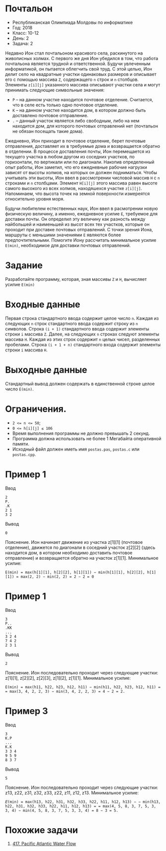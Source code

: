 # Почтальон
* Республиканская Олимпиада Молдовы по информатике
* Год: 2018
* Класс: 10-12
* День: 2
* Задача: 2

Недавно Ион стал почтальоном красивого села, раскинутого на живописных холмах. С
первого же дня Ион убедился в том, что работа почтальона является трудной и
ответственной. Будучи увлеченным информатикой, он пытается облегчить свой труд.
С этой целью, Ион делит село на квадратные участки одинаковых размеров и
описывает его с помощью массива `Z`, содержащего `n` строк и `n` столбцов. Элементы `z[i][j]`
указанного массива описывают участки села и могут принимать следующие символьные
значения:
* `P` – на данном участке находится почтовое отделение. Считается, что в селе есть
только одно почтовое отделение.
* `K` – на данном участке находится дом, в котором должно быть доставлено почтовое
отправление.
* `.` – данный участок является либо свободным, либо на нем находится дом, для
которого почтовых отправлений нет (почтальон не обязан посещать такие дома).

Ежедневно, Ион приходит в почтовое отделение, берет почтовые отправления,
доставляет их в требуемые дома и возвращается обратно в отделении. В процессе
доставления почты, Ион перемещается из текущего участка в любом другом из соседних
участков, по горизонтали, по вертикали или по диагонали.
Накопив определенный опыт работы, Ион заметил, что его ежедневные рабочие
нагрузки зависят от высоты холмов, на которых он должен подниматься. Чтобы учитывать
эти высоты, Ион ввел в рассмотрении числовой массив `H` с `n` строками и `n` столбцами.
Элемент `H[i][j]` этого массива равен высоте самого высокого из всех холмов, находяшехся
участке `z[i][j]`. Напоминаем, что высота точек на земной поверхности измереятся относительно
уровня моря.

Будучи любителем естественных наук, Ион ввел в расмотрении новую физическую
величину, а именно, ежедневное усилие `E`, требуемое для доставки почты. Он определил эту
величину как разность между найбольшей и наименьшей из высот всех тех участков,
которые он проходит при доставке почтовых отправлений. С точки зрения Иона, маршруты с
меньшими значениями `E` являются более предпочтительными.
Помогите Иону рассчитать минимальное усилие `E(min)`, необходимое для доставки
почтовых отправлений.

# Задание 
Разработайте программу, которая, зная массивы `Z` и `H`, вычисляет усилие `E(min)`

# Входные данные 
Первая строка стандартного ввода содержит целое число `n`. Каждая
из следующих `n` строк стандартного ввода содержит строку из `n` символов. Строка `(i + 1)`
стандартного ввода содержит элементы строки `i` массива `Z`. Далее, на следующих `n` строках
следуют элементы массива `H`. Каждая из этих строк содержит `n` целых чисел, разделенных
пробелами. Строка `(i + 1 + n)` стандартного входа содержит элементы строки `i` массива `H`.

# Выходные данные 
Стандартный вывод должен содержать в единственной строке
целое число `E(min)`.

# Ограничения. 
* `2 <= n <= 50`; 
* `0 <= h[i][j] ≤ 106`
* Время выполнения программы не должно превышать 2 секунд. 
* Программа должна использовать не более 1 Мегабайта оперативной памяти. 
* Исходный файл должен иметь имя `postas.pas`, `postas.c` или `postas.cpp`.

# Пример 1
Ввод 
```
2
P.
.K
2 1
3 2
```

Вывод
```
0
```

Пояснение. Ион начинает движение из участка z[1][1] (почтовое отделение), движется по
диагонали в соседний участок z[2][2] (здесь находится дом, в котором необходимо доставить
почтовое отправление) и возвращается обратно на участок z[1][1]. Минимальное усилие:

`E(min) = max(h[1][1], h[2][2], h[1][1]) − min(h[1][1], h[2][2], h[1][1]) = max(2, 2) − min(2, 2) = 2 − 2 = 0`

# Пример 1
Ввод 
```
3
P..
.KK
...
3 2 4
7 4 2
2 3 1 
```

Вывод
```
2
```

Пояснение. Ион последовательно проходит через следующие участки: z[1][1], z[2][2], z[2][3], z[1][2],
z[1][1]. Минимальное усилие:

`E(min) = max(h11, h22, h23, h12, h11) − min(h11, h22, h23, h12, h11) =
= max(3, 4, 2, 2, 3) − min(3, 4, 2, 2, 3) = 4 − 2 = 2.`


# Пример 3
Ввод 
```
3
K.P
...
K.K
3 3 4
9 5 9
8 3 7 
```

Вывод
```
5
```

Пояснение. Ион последовательно проходит через следующие участки: z13, z22, z31, z32,
z33, z22, z11, z12, z13. Минимальное усилие:

`𝐸(min) = max(h13, h22, h31, h32, h33, h22, h11, h12, h13) −
− min(h13, h22, h31, h32, h33, h22, h11, h12, h13) =
= max(4, 5, 8, 3, 7, 5, 3, 3, 4) − min(4, 5, 8, 3, 7, 5, 3, 3, 4) = 8 − 3 = 5.`


# Похожие задачи
1. [417. Pacific Atlantic Water Flow](https://leetcode.com/problems/pacific-atlantic-water-flow/)